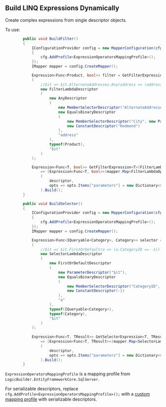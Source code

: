 ﻿## Build LINQ Expressions Dynamically
Create complex expressions from single descriptor objects.

To use:
```c#
        public void BuildFilter()
        {
            IConfigurationProvider config = new MapperConfiguration(cfg =>
            {
                cfg.AddProfile<ExpressionOperatorsMappingProfile>();
            });
            IMapper mapper = config.CreateMapper();

            Expression<Func<Product, bool>> filter = GetFilterExpression<Product>
            (
                //$it => $it.AlternateAddresses.Any(address => (address.City == "Redmond"))
                new FilterLambdaDescriptor
                (
                    new AnyDescriptor
                    (
                        new MemberSelectorDescriptor("AlternateAddresses", new ParameterDescriptor("$it")),
                        new EqualsBinaryDescriptor
                        (
                            new MemberSelectorDescriptor("City", new ParameterDescriptor("address")),
                            new ConstantDescriptor("Redmond")
                        ),
                        "address"
                    ),
                    typeof(Product),
                    "$it"
                )
            );

            Expression<Func<T, bool>> GetFilterExpression<T>(FilterLambdaDescriptor descriptor)
                => (Expression<Func<T, bool>>)mapper.Map<FilterLambdaOperator>
                (
                    descriptor,
                    opts => opts.Items["parameters"] = new Dictionary<string, ParameterExpression>()
                ).Build();
        }

        public void BuildSelector()
        {
            IConfigurationProvider config = new MapperConfiguration(cfg =>
            {
                cfg.AddProfile<ExpressionOperatorsMappingProfile>();
            });
            IMapper mapper = config.CreateMapper();

            Expression<Func<IQueryable<Category>, Category>> selector = GetSelectorExpression<IQueryable<Category>, Category>
            (
                //$it => $it.FirstOrDefault(a => (a.CategoryID == -1))
                new SelectorLambdaDescriptor
                (
                    new FirstOrDefaultDescriptor
                    (
                        new ParameterDescriptor("$it"),
                        new EqualsBinaryDescriptor
                        (
                            new MemberSelectorDescriptor("CategoryID", new ParameterDescriptor("a")),
                            new ConstantDescriptor(-1)
                        ),
                        "a"
                    ),
                    typeof(IQueryable<Category>),
                    typeof(Category),
                    "$it"
                )
            );
            
            Expression<Func<T, TResult>> GetSelectorExpression<T, TResult>(SelectorLambdaDescriptor descriptor)
                => (Expression<Func<T, TResult>>)mapper.Map<SelectorLambdaOperator>
                (
                    descriptor,
                    opts => opts.Items["parameters"] = new Dictionary<string, ParameterExpression>()
                ).Build();
        }
```

`ExpressionOperatorsMappingProfile` is a mapping profile from `LogicBuilder.EntityFrameworkCore.SqlServer`.

For serializable descriptors, replace `cfg.AddProfile<ExpressionOperatorsMappingProfile>();` with a [custom mapping profile](https://github.com/BpsLogicBuilder/LogicBuilder.Samples/blob/master/Xamarin/Contoso/Contoso.AutoMapperProfiles/DescriptorToOperatorMappingProfile.cs) with serializable descriptors.